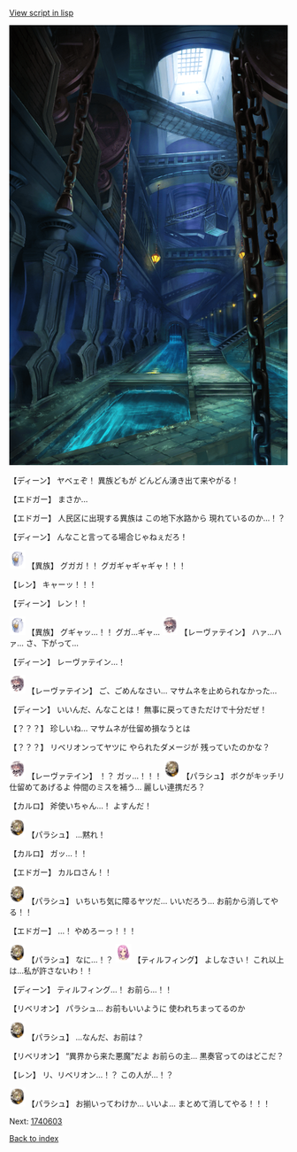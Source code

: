 [View script in lisp](../scripts/1740602.txt)

![underground_waterway.png](../images/backgrounds/underground_waterway.png)

【ディーン】
ヤベェぞ！
異族どもが
どんどん湧き出て来やがる！

【エドガー】
まさか…

【エドガー】
人民区に出現する異族は
この地下水路から
現れているのか…！？

【ディーン】
んなこと言ってる場合じゃねぇだろ！

<img src="../images/units/810004.png" alt="810004.png" height="34"/>
【異族】
グガガ！！
グガギャギャギャ！！！

【レン】
キャーッ！！！

【ディーン】
レン！！

<img src="../images/units/810004.png" alt="810004.png" height="34"/>
【異族】
グギャッ…！！
グガ…ギャ…

<img src="../images/units/100221.png" alt="100221.png" height="34"/>
【レーヴァテイン】
ハァ…ハァ…
さ、下がって…

【ディーン】
レーヴァテイン…！

<img src="../images/units/100221.png" alt="100221.png" height="34"/>
【レーヴァテイン】
ご、ごめんなさい…
マサムネを止められなかった…

【ディーン】
いいんだ、んなことは！
無事に戻ってきただけで十分だぜ！

【？？？】
珍しいね…
マサムネが仕留め損なうとは

【？？？】
リベリオンってヤツに
やられたダメージが
残っていたのかな？

<img src="../images/units/100221.png" alt="100221.png" height="34"/>
【レーヴァテイン】
！？
ガッ…！！！

<img src="../images/units/200471.png" alt="200471.png" height="34"/>
【パラシュ】
ボクがキッチリ仕留めてあげるよ
仲間のミスを補う…
麗しい連携だろ？

【カルロ】
斧使いちゃん…！
よすんだ！

<img src="../images/units/200471.png" alt="200471.png" height="34"/>
【パラシュ】
…黙れ！

【カルロ】
ガッ…！！

【エドガー】
カルロさん！！

<img src="../images/units/200471.png" alt="200471.png" height="34"/>
【パラシュ】
いちいち気に障るヤツだ…
いいだろう…
お前から消してやる！！

【エドガー】
…！
やめろーっ！！！

<img src="../images/units/200471.png" alt="200471.png" height="34"/>
【パラシュ】
なに…！？

<img src="../images/units/101411.png" alt="101411.png" height="34"/>
【ティルフィング】
よしなさい！
これ以上は…私が許さないわ！！

【ディーン】
ティルフィング…！
お前ら…！！

【リベリオン】
パラシュ…
お前もいいように
使われちまってるのか

<img src="../images/units/200471.png" alt="200471.png" height="34"/>
【パラシュ】
…なんだ、お前は？

【リベリオン】
“異界から来た悪魔”だよ
お前らの主…
黒奏官ってのはどこだ？

【レン】
リ、リベリオン…！？
この人が…！？

<img src="../images/units/200471.png" alt="200471.png" height="34"/>
【パラシュ】
お揃いってわけか…
いいよ…
まとめて消してやる！！！

Next: [1740603](1740603.md)

[Back to index](index.md)
